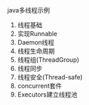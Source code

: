 

java多线程示例

1. 线程基础
2. 实现Runnable
3. Daemon线程
4. 线程生命周期
5. 线程组(ThreadGroup)
6. 线程同步
7. 线程安全(Thread-safe)
8. concurrent套件
9. Executors建立线程池
